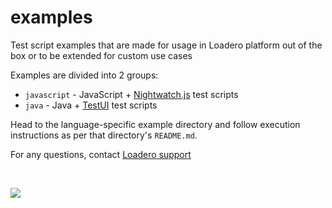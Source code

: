 # examples

Test script examples that are made for usage in Loadero platform out of the box
or to be extended for custom use cases

Examples are divided into 2 groups:

- `javascript` - JavaScript +
  [Nightwatch.js](https://github.com/nightwatchjs/nightwatch) test scripts
- `java` - Java + [TestUI](https://github.com/testdevlab/TestUI) test scripts

Head to the language-specific example directory and follow execution instructions as per that
directory's `README.md`.

For any questions, contact [Loadero support](mailto:support@loadero.com)

<br>

![](https://loadero.com/assets/logo_new.png)
